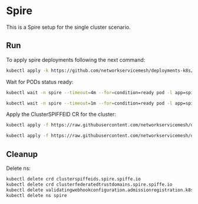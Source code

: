 # Spire

This is a Spire setup for the single cluster scenario.

## Run

To apply spire deployments following the next command:
```bash
kubectl apply -k https://github.com/networkservicemesh/deployments-k8s/examples/spire/single_cluster?ref=ea1b6bdcc9e75ec4b7b1ef96d1a87c1e35a6f395
```

Wait for PODs status ready:
```bash
kubectl wait -n spire --timeout=4m --for=condition=ready pod -l app=spire-server
```
```bash
kubectl wait -n spire --timeout=1m --for=condition=ready pod -l app=spire-agent
```

Apply the ClusterSPIFFEID CR for the cluster:
```bash
kubectl apply -f https://raw.githubusercontent.com/networkservicemesh/deployments-k8s/ea1b6bdcc9e75ec4b7b1ef96d1a87c1e35a6f395/examples/spire/single_cluster/clusterspiffeid-template.yaml
```

```bash
kubectl apply -f https://raw.githubusercontent.com/networkservicemesh/deployments-k8s/ea1b6bdcc9e75ec4b7b1ef96d1a87c1e35a6f395/examples/spire/base/clusterspiffeid-webhook-template.yaml
```

## Cleanup

Delete ns:
```bash
kubectl delete crd clusterspiffeids.spire.spiffe.io
kubectl delete crd clusterfederatedtrustdomains.spire.spiffe.io
kubectl delete validatingwebhookconfiguration.admissionregistration.k8s.io/spire-controller-manager-webhook
kubectl delete ns spire
```
